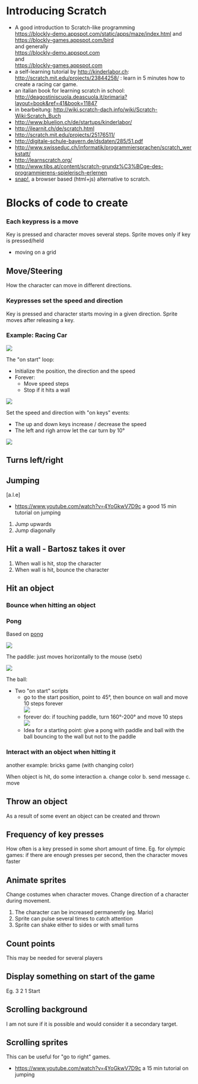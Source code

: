# Introducing Scratch

- A good introduction to Scratch-like programming  
  https://blockly-demo.appspot.com/static/apps/maze/index.html and  
  https://blockly-games.appspot.com/bird  
  and generally  
  https://blockly-demo.appspot.com  
  and  
  https://blockly-games.appspot.com
- a self-learning tutorial by <http://kinderlabor.ch>: http://scratch.mit.edu/projects/23844258/ : learn in 5 minutes how to create a racing car game.
- an italian book for learning scratch in school: <http://deagostiniscuola.deascuola.it/primaria?layout=book&ref=41&book=11847>
- in bearbeitung: <http://wiki.scratch-dach.info/wiki/Scratch-Wiki:Scratch_Buch>
- <http://www.bluelion.ch/de/startups/kinderlabor/>
- <http://ilearnit.ch/de/scratch.html>
- <http://scratch.mit.edu/projects/25176511/>
- <http://digitale-schule-bayern.de/dsdaten/285/51.pdf>
- <http://www.swisseduc.ch/informatik/programmiersprachen/scratch_werkstatt/>
- <http://learnscratch.org/>
- <http://www.tibs.at/content/scratch-grundz%C3%BCge-des-programmierens-spielerisch-erlernen>
- [snap!](http://snap.berkeley.edu), a browser based (html+js) alternative to scratch.

# Blocks of code to create

### Each keypress is a move

Key is pressed and character moves several steps. Sprite moves only if key is pressed/held

- moving on a grid

## Move/Steering

How the character can move in different directions.  


### Keypresses set the speed and direction

Key is pressed and character starts moving in a given direction. Sprite moves after releasing a key.

### Example: Racing Car

![](racing_car-result.png)

The "on start" loop:

- Initialize the position, the direction and the speed
- Forever:
  - Move speed steps
  - Stop if it hits a wall

![](racing_car-movement.png)

Set the speed and direction with "on keys" events:

- The up and down keys increase / decrease the speed
- The left and righ arrow let the car turn by 10°

![](racing_car-arrows.png)


## Turns left/right

## Jumping

[a.l.e]

- https://www.youtube.com/watch?v=4YoGkwV7D9c a good 15 min tutorial on jumping

1. Jump upwards
2. Jump diagonally

## Hit a wall - Bartosz takes it over
1. When wall is hit, stop the character
2. When wall is hit, bounce the character

## Hit an object

### Bounce when hitting an object


### Pong

Based on [pong](http://scratch.mit.edu/projects/10128515/#editor)

![](pong_overview.png)

The paddle: just moves horizontally to the mouse (setx)

![](pong_paddle_move.png)

The ball:
- Two "on start" scripts
  - go to the start position, point to 45°, then bounce on wall and move 10 steps forever  
    ![](pong_ball_move.png)
  - forever do: if touching paddle, turn 160°-200° and move 10 steps  
    ![](pong_ball_bounce.png)
  - Idea for a starting point: give a pong with paddle and ball with the ball bouncing to the wall but not to the paddle

### Interact with an object when hitting it

another example: bricks game (with changing color)

When object is hit, do some interaction
  a. change color
  b. send message
  c. move

## Throw an object
As a result of some event an object can be created and thrown

## Frequency of key presses
How often is a key pressed in some short amount of time.
Eg. for olympic games: if there are enough presses per second, then the character moves faster

## Animate sprites
Change costumes when character moves. Change direction of a character during movement.
1. The character can be increased permanently (eg. Mario)
2. Sprite can pulse several times to catch attention
3. Sprite can shake either to sides or with small turns 

## Count points
This may be needed for several players

## Display something on start of the game
Eg. 3 2 1 Start

## Scrolling background
I am not sure if it is possible and would consider it a secondary target.

## Scrolling sprites

This can be useful for "go to right" games.

- https://www.youtube.com/watch?v=4YoGkwV7D9c a 15 min tutorial on jumping
